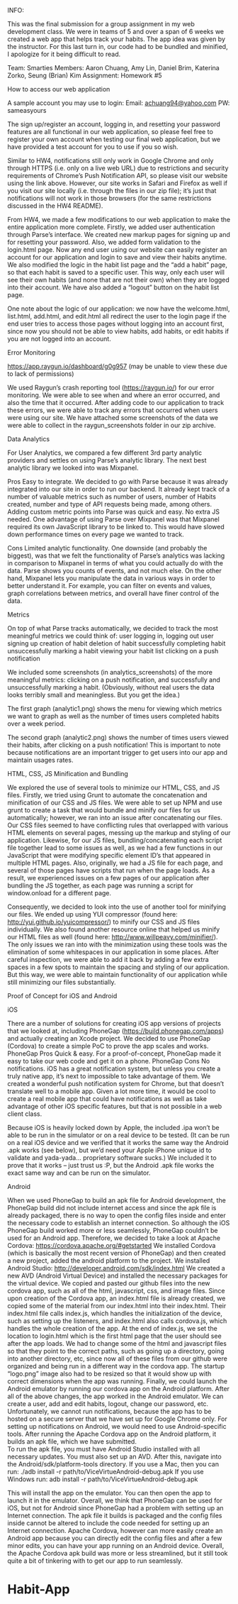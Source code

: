 INFO:

This was the final submission for a group assignment in my web development class. We were in teams of 5 and over a
span of 6 weeks we created a web app that helps track your habits. The app idea was given by the instructor. For this last turn in, our code had to be bundled and minified, I apologize for it being difficult to read.












Team: Smarties
Members: Aaron Chuang, Amy Lin, Daniel Brim, Katerina Zorko, Seung (Brian) Kim
Assignment: Homework #5


How to access our web application

A sample account you may use to login:
Email: achuang94@yahoo.com
PW: sameasyours

The sign up/register an account, logging in, and resetting your password features are all functional in our web application, so please feel free to register your own account when testing our final web application, but we have provided a test account for you to use if you so wish.

Similar to HW4, notifications still only work in Google Chrome and only through HTTPS (i.e. only on a live web URL) due to restrictions and security requirements of Chrome’s Push Notification API, so please visit our website using the link above.  However, our site works in Safari and Firefox as well if you visit our site locally (i.e. through the files in our zip file); it’s just that notifications will not work in those browsers (for the same restrictions discussed in the HW4 README).

From HW4, we made a few modifications to our web application to make the entire application more complete.  Firstly, we added user authentication through Parse’s interface.  We created new markup pages for signing up and for resetting your password.  Also, we added form validation to the login.html page.  Now any end user using our website can easily register an account for our application and login to save and view their habits anytime.  We also modified the logic in the habit list page and the “add a habit” page, so that each habit is saved to a specific user.  This way, only each user will see their own habits (and none that are not their own) when they are logged into their account.  We have also added a “logout” button on the habit list page.

One note about the logic of our application: we now have the welcome.html, list.html, add.html, and edit.html all redirect the user to the login page if the end user tries to access those pages without logging into an account first, since now you should not be able to view habits, add habits, or edit habits if you are not logged into an account.



Error Monitoring

https://app.raygun.io/dashboard/g0g957 (may be unable to view these due to lack of permissions)

We used Raygun’s crash reporting tool (https://raygun.io/) for our error monitoring. We were able to see when and where an error occurred, and also the time that it occurred.  After adding code to our application to track these errors, we were able to track any errors that occurred when users were using our site.  We have attached some screenshots of the data we were able to collect in the raygun_screenshots folder in our zip archive.


Data Analytics

For User Analytics, we compared a few different 3rd party analytic providers and settles on using Parse’s analytic library. The next best analytic library we looked into was Mixpanel. 

Pros
Easy to integrate. We decided to go with Parse because it was already integrated into our site in order to run our backend. It already kept track of a number of valuable metrics such as number of users, number of Habits created, number and type of API requests being made, among others. Adding custom metric points into Parse was quick and easy. 
No extra JS needed. One advantage of using Parse over Mixpanel was that Mixpanel required its own JavaScript library to be linked to. This would have slowed down performance times on every page we wanted to track. 

Cons
Limited analytic functionality. One downside (and probably the biggest), was that we felt the functionality of Parse’s analytics was lacking in comparison to Mixpanel in terms of what you could actually do with the data. Parse shows you counts of events, and not much else. On the other hand, Mixpanel lets you manipulate the data in various ways in order to better understand it. For example, you can filter on events and values, graph correlations between metrics, and overall have finer control of the data. 

Metrics

On top of what Parse tracks automatically, we decided to track the most meaningful metrics we could think of:
user logging in, logging out
user signing up
creation of habit
deletion of habit
successfully completing habit
unsuccessfully marking a habit 
viewing your habit list
clicking on a push notification

We included some screenshots (in analytics_screenshots) of the more meaningful metrics: clicking on a push notification, and successfully and unsuccessfully marking a habit. (Obviously, without real users the data looks terribly small and meaningless. But you get the idea.)

The first graph (analytic1.png) shows the menu for viewing which metrics we want to graph as well as the number of times users completed habits over a week period. 

The second graph (analytic2.png) shows the number of times users viewed their habits, after clicking on a push notification! This is important to note because notifications are an important trigger to get users into our app and maintain usages rates. 


HTML, CSS, JS Minification and Bundling

We explored the use of several tools to minimize our HTML, CSS, and JS files.  Firstly, we tried using Grunt to automate the concatenation and minification of our CSS and JS files.  We were able to set up NPM and use grunt to create a task that would bundle and minify our files for us automatically; however, we ran into an issue after concatenating our files.  Our CSS files seemed to have conflicting rules that overlapped with various HTML elements on several pages, messing up the markup and styling of our application.  Likewise, for our JS files, bundling/concatenating each script file together lead to some issues as well, as we had a few functions in our JavaScript that were modifying specific element ID’s that appeared in multiple HTML pages.  Also, originally, we had a JS file for each page, and several of those pages have scripts that run when the page loads.  As a result, we experienced issues on a few pages of our application after bundling the JS together, as each page was running a script for window.onload for a different page.

Consequently, we decided to look into the use of another tool for minifying our files.  We ended up using YUI compressor (found here: http://yui.github.io/yuicompressor/) to minify our CSS and JS files individually.  We also found another resource online that helped us minify our HTML files as well (found here: http://www.willpeavy.com/minifier/).  The only issues we ran into with the minimization using these tools was the elimination of some whitespaces in our application in some places.  After careful inspection, we were able to add it back by adding a few extra spaces in a few spots to maintain the spacing and styling of our application.  But this way, we were able to maintain functionality of our application while still minimizing our files substantially.  


Proof of Concept for iOS and Android

iOS 

There are a number of solutions for creating iOS app versions of projects that we looked at, including PhoneGap (https://build.phonegap.com/apps) and actually creating an Xcode project. We decided to use PhoneGap (Cordova) to create a simple PoC to prove the app scales and works. 
PhoneGap Pros
Quick & easy. For a proof-of-concept, PhoneGap made it easy to take our web code and get it on a phone. 
PhoneGap Cons
No notifications. iOS has a great notification system, but unless you create a truly native app, it’s next to impossible to take advantage of them. We created a wonderful push notification system for Chrome, but that doesn’t translate well to a mobile app. Given a lot more time, it would be cool to create a real mobile app that could have notifications as well as take advantage of other iOS specific features, but that is not possible in a web client class.

Because iOS is heavily locked down by Apple, the included .ipa won’t be able to be run in the simulator or on a real device to be tested. (It can be run on a real iOS device and we verified that it works the same way the Android .apk works (see below), but we’d need your Apple iPhone unique id to validate and yada-yada… proprietary software sucks.) We included it to prove that it works – just trust us :P, but the Android .apk file works the exact same way and can be run on the simulator.  

Android 

When we used PhoneGap to build an apk file for Android development, the PhoneGap build did not include internet access and since the apk file is already packaged, there is no way to open the config files inside and enter the necessary code to establish an internet connection. So although the iOS PhoneGap build worked more or less seamlessly, PhoneGap couldn’t be used for an Android app. Therefore, we decided to take a look at Apache Cordova:
 https://cordova.apache.org/#getstarted
We installed Cordova (which is basically the most recent version of PhoneGap) and then created a new project, added the android platform to the project. We installed Android Studio:
http://developer.android.com/sdk/index.html
We created a new AVD (Android Virtual Device) and installed the necessary packages for the virtual device. We copied and pasted our github files into the new cordova app, such as all of the html, javascript, css, and image files. Since upon creation of the Cordova app, an index.html file is already created, we copied some of the material from our index.html into their index.html. Their index.html file calls index.js, which handles the initialization of the device, such as setting up the listeners, and index.html also calls cordova.js, which handles the whole creation of the app. At the end of index.js, we set the location to login.html which is the first html page that the user should see after the app loads. 
We had to change some of the html and javascript files so that they point to the correct paths, such as going up a directory, going into another directory, etc, since now all of these files from our github were organized and being run in a different way in the cordova app. 
The startup “logo.png”  image also had to be resized so that it would show up with correct dimensions when the app was running. 
Finally, we could launch the Android emulator by running our cordova app on the Android platform. After all of the above changes, the app worked in the Android emulator. We can create a user, add and edit habits, logout, change our password, etc. Unfortunately, we cannot run notifications, because the app has to be hosted on a secure server that we have set up for Google Chrome only. For setting up notifications on Android, we would need to use Android-specific tools. 
After running the Apache Cordova app on the Android platform, it builds an apk file, which we have submitted.   
To run the apk file, you must have Android Studio installed with all necessary updates. You must also set up an AVD. After this, navigate into the Android/sdk/platform-tools directory. If you use a Mac, then you can run:
./adb install -r path/to/ViceVirtueAndroid-debug.apk
If you use Windows run:
adb install -r path/to/ViceVirtueAndroid-debug.apk

This will install the app on the emulator. You can then open the app to launch it in the emulator. 
Overall, we think that PhoneGap can be used for iOS, but not for Android since PhoneGap had a problem with setting up an Internet connection. The apk file it builds is packaged and the config files inside cannot be altered to include the code needed for setting up an Internet connection. Apache Cordova, however can more easily create an Android app because you can directly edit the config files and after a few minor edits, you can have your app running on an Android device. Overall, the Apache Cordova apk build was more or less streamlined, but it still took quite a bit of tinkering with to get our app to run seamlessly. 



# Habit-App
